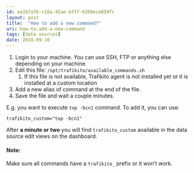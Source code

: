 ```yaml
---
id: ea1b7a76-c18a-45ae-b3ff-8260ece059fc
layout: post
title:  "How to add a new command?"
uri: how-to-add-a-new-command
tags: [data sources]
date: 2018-09-10
---
```


1.  Login to your machine. You can use SSH, FTP or anything else depending on your machine.
2.  Edit this file: `/opt/trafikito/available_commands.sh`
    1.  If this file is not available, Trafikito agent is not installed yet or it is installed at a custom location
3.  Add a new alias of command at the end of the file.
4.  Save the file and wait a couple minutes.

<!--more-->

E.g. you want to execute `top -bcn1` command. To add it, you can use:

`trafikito_custom="top -bcn1"`

  

After **a minute or two** you will find `trafikito_custom` available in the data source edit views on the dashboard.

#### Note:

Make sure all commands have a `trafikito_` prefix or it won’t work.
